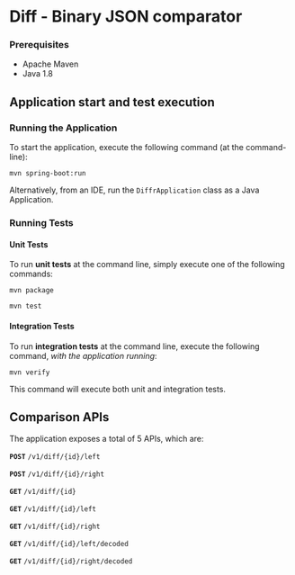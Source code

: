 # Diff - Binary JSON comparator


### Prerequisites
- Apache Maven
- Java 1.8


## Application start and test execution

### Running the Application
To start the application, execute the following command (at the command-line):
```
mvn spring-boot:run
```

Alternatively, from an IDE, run the `DiffrApplication` class as a Java Application.


### Running Tests

#### Unit Tests
To run **unit tests** at the command line, simply execute one of the following commands:
```
mvn package
```
```
mvn test
```

#### Integration Tests
To run **integration tests** at the command line, execute the following command, *with the application running*:
```
mvn verify
```
This command will execute both unit and integration tests.


## Comparison APIs 
The application exposes a total of 5 APIs, which are:

**`POST`** `/v1/diff/{id}/left`

**`POST`** `/v1/diff/{id}/right`

**`GET`** `/v1/diff/{id}`

**`GET`** `/v1/diff/{id}/left`

**`GET`** `/v1/diff/{id}/right`

**`GET`** `/v1/diff/{id}/left/decoded`

**`GET`** `/v1/diff/{id}/right/decoded`
